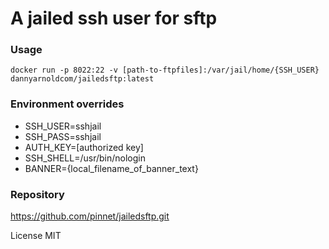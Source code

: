 # A jailed ssh user for sftp  

### Usage

    docker run -p 8022:22 -v [path-to-ftpfiles]:/var/jail/home/{SSH_USER} dannyarnoldcom/jailedsftp:latest

### Environment overrides

 - SSH_USER=sshjail
 - SSH_PASS=sshjail
 - AUTH_KEY=[authorized key]
 - SSH_SHELL=/usr/bin/nologin
 - BANNER={local_filename_of_banner_text}
### Repository

<https://github.com/pinnet/jailedsftp.git>

License MIT
